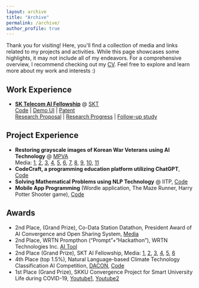 ```yaml
---
layout: archive
title: "Archive"
permalink: /archive/
author_profile: true
---
```


Thank you for visiting! Here, you'll find a collection of media and links related to my projects and activities. While this page showcases some highlights, it may not include all of my endeavors. For a comprehensive overview, I recommend checking out my [CV](https://saebyeolshin.github.io/files/cv.pdf). Feel free to explore and learn more about my work and interests :)

## Work Experience
- **[SK Telecom AI Fellowship](https://www.sktuniv.com/74fb66b5-c7a7-4da2-82b8-3d0519e18e6d)** @ [SKT](https://www.sktelecom.com/index_en.html)
<br/>[Code](https://github.com/lee-gwang/Image_Colorization_For_Historical_Image) | [Demo UI](https://github.com/SaebyeolShin/Colorization_UI) | [Patent](https://www.sktuniv.com/e424f140-5c9b-4107-9338-66aee18de692)
<br/>[Research Proposal](https://devocean.sk.com/blog/techBoardDetail.do?ID=164064&boardType=writer) | [Research Progress](https://devocean.sk.com/blog/techBoardDetail.do?ID=164235&boardType=writer) | [Follow-up study](https://devocean.sk.com/blog/techBoardDetail.do?page=&query=&ID=164521&boardType=writer&searchData=icanlgh0016&subIndex=&idList=&pnwriterID=icanlgh0016)

## Project Experience
- **Restoring grayscale images of Korean War Veterans using AI Technology** @ [MPVA](https://www.mpva.go.kr/english/index.do)
<br/> Media: [1](https://sw.skku.edu/sw/news.do?mode=view&articleNo=150679&article.offset=0&articleLimit=10&srCategoryId1=1579), [2](https://www.mpva.go.kr/mpva/selectBbsNttView.do?key=93&bbsNo=25&nttNo=246933), [3](https://news.nate.com/view/20230214n28318?mid=n0100), [4](https://m.dhnews.co.kr/news/view/1065597831777610), [5](https://news.unn.net/news/articleView.html?idxno=541999), [6](http://www.cfnews.kr/coding/news.aspx/1/1/70967), [7](https://www.onews.tv/news/articleView.html?idxno=154377), [8](https://www.joongang.co.kr/article/25140582#home), [9](http://paxnews.co.kr/news/view.php?idx=32984), [10](https://www.aitimes.kr/news/articleView.html?idxno=27349), [11](https://www.chosun.com/politics/diplomacy-defense/2023/02/13/YVBJ74P4JVALJAY3KGIIQF5ROY/)
- **CodeCraft, a programming education platform utilizing ChatGPT**, [Code](https://github.com/skkuse/2023spring_41class_team9)
- **Solving Mathematical Problems using NLP Technology** @ IITP, [Code](https://github.com/DASH-Lab/KMWPS)
- **Mobile App Programming** (Wordle application, The Maze Runner, Harry Potter Shooter game), [Code](https://github.com/SaebyeolShin/Android_app)

## Awards
- 2nd Place, (Grand Prize), Co-Data Station Datathon, President Award of AI Convergence and Open Sharing System, [Media](https://www.skku.edu/skku/campus/skk_comm/popup_news_en.do?mode=view&articleNo=107465)
- 2nd Place, WRTN Prompthon (“Prompt”+“Hackathon”), WRTN Technologies Inc. [AI Tool](https://wrtn.ai/store/details/648041c16ae3e910acb9e744)
- 2nd Place (Grand Prize), SKT AI Fellowship, Media: [1](https://www.sktuniv.com/c903fbb0-93c6-4d6c-8d96-026af7bca22b), [2](https://www.aitimes.kr/news/articleView.html?idxno=26552), [3](https://biz.chosun.com/it-science/ict/2022/11/18/25ZF4WKSK5HUPNYBRQHM6UKZNU/), [4](http://www.sbr.ai/news/articleView.html?idxno=4084), [5](http://journal.kobeta.com/skt-ai-%ED%8E%A0%EB%A1%9C%EC%9A%B0%EC%8B%ADskt-ai-fellowship-4%EA%B8%B0-%EC%84%B1%EA%B3%B5%EC%A0%81-%EB%A7%88%EB%AC%B4%EB%A6%AC/), [6](https://news.nate.com/view/20221118n05651)
- 4th Place (top 1.5%), Natural Language-based Climate Technology Classification AI Competition, [DACON](https://dacon.io/en/competitions/official/235744/overview/description), [Code](https://github.com/SaebyeolShin/Climate_technology_classification)
- 1st Place (Grand Prize), SKKU Convergence Project for Smart University Life during COVID-19, [Youtube1](https://www.youtube.com/@group-pl5gf), [Youtube2](https://www.youtube.com/watch?v=f7N8iQjvlkM)

